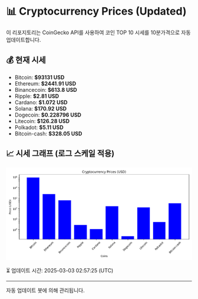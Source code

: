 
# 📊 Cryptocurrency Prices (Updated)

이 리포지토리는 CoinGecko API를 사용하여 코인 TOP 10 시세를 10분가격으로 자동 업데이트합니다.

## 💰 현재 시세
- Bitcoin: **$93131 USD**
- Ethereum: **$2441.91 USD**
- Binancecoin: **$613.8 USD**
- Ripple: **$2.81 USD**
- Cardano: **$1.072 USD**
- Solana: **$170.92 USD**
- Dogecoin: **$0.228796 USD**
- Litecoin: **$126.28 USD**
- Polkadot: **$5.11 USD**
- Bitcoin-cash: **$328.05 USD**

## 📈 시세 그래프 (로그 스케일 적용)
![Crypto Prices](crypto_prices.png)

⏳ 업데이트 시간: 2025-03-03 02:57:25 (UTC)

---
자동 업데이트 봇에 의해 관리됩니다.
